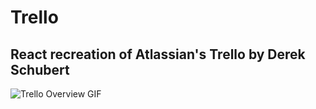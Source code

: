 # Trello
## React recreation of Atlassian's Trello by Derek Schubert

![Trello Overview GIF](https://firebasestorage.googleapis.com/v0/b/derekschubert-1e55f.appspot.com/o/github-resources%2Ftrello%2Foverview.gif?alt=media "Trello Overview")

